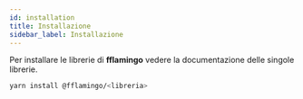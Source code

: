 ```yaml
---
id: installation
title: Installazione
sidebar_label: Installazione
---
```


Per installare le librerie di **fflamingo** vedere la documentazione delle singole librerie.

```sh
yarn install @fflamingo/<libreria>
```
